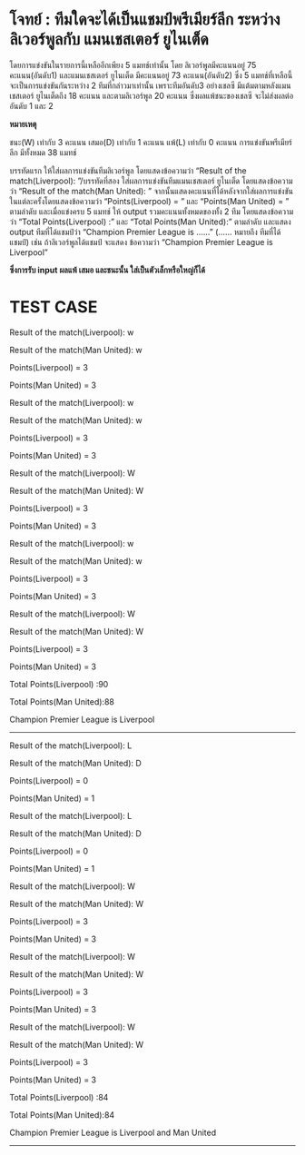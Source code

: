 # โจทย์  : ทีมใดจะได้เป็นแชมป์พรีเมียร์ลีก ระหว่าง ลิเวอร์พูลกับ แมนเชสเตอร์ ยูไนเต็ด
โดยการแข่งขันในรายการนี้เหลืออีกเพียง 5 แมทช์เท่านั้น โดย
ลิเวอร์พูลมีคะแนนอยู่ 75 คะแนน(อันดับ1) และแมนเชสเตอร์ ยูไนเต็ด มีคะแนนอยู่ 73 คะแนน(อันดับ2) ซึ่ง 5 แมทช์ที่เหลือนี้จะเป็นการแข่งขันกันระหว่าง 2 ทีมที่กล่าวมาเท่านั้น เพราะทีมอันดับ3 อย่างเชลซี มีแต้มตามหลังแมนเชสเตอร์ ยูไนเต็ดถึง 18 คะแนน และตามลิเวอร์พูล 20 คะแนน ซึ่งผลแพ้ชนะของเชลซี จะไม่ส่งผลต่ออันดับ 1 และ 2

**หมายเหตุ**

ชนะ(W) เท่ากับ 3 คะแนน
เสมอ(D) เท่ากับ 1 คะแนน
แพ้(L) เท่ากับ 0 คะแนน
การแข่งขันพรีเมียร์ลีก มีทั้งหมด 38 แมทช์

บรรทัดแรก ให้ใส่ผลการแข่งขันทีมลิเวอร์พูล โดยแสดงข้อความว่า 
“Result of the match(Liverpool): ”/บรรทัดที่สอง ใส่ผลการแข่งขันทีมแมนเชสเตอร์ ยูไนเต็ด โดยแสดงข้อความว่า “Result of the match(Man United): ”  จากนั้นแสดงคะแนนที่ได้หลังจากใส่ผลการแข่งขันในแต่ละครั้งโดยแสดงข้อความว่า “Points(Liverpool)  = ” และ “Points(Man United) = ” ตามลำดับ และเมื่อแข่งครบ 5 แมทช์ ให้ output รวมคะแนนทั้งหมดของทั้ง 2 ทีม
โดยแสดงข้อความว่า “Total Points(Liverpool) :” และ “Total Points(Man United):” ตามลำดับ และแสดง output ทีมที่ได้แชมป์ว่า “Champion Premier League is ……” (…… หมายถึง ทีมที่ได้แชมป์) เช่น ถ้าลิเวอร์พูลได้แชมป์ จะแสดง ข้อความว่า “Champion Premier League is Liverpool”

**ซึ่งการรับ input ผลแพ้ เสมอ และชนะนั้น ใส่เป็นตัวเล็กหรือใหญ่ก็ได้**

# TEST CASE

Result of the match(Liverpool):  w

Result of the match(Man United): w

Points(Liverpool)  = 3

Points(Man United) = 3

Result of the match(Liverpool):  w

Result of the match(Man United): w

Points(Liverpool)  = 3

Points(Man United) = 3

Result of the match(Liverpool):  W

Result of the match(Man United): W

Points(Liverpool)  = 3

Points(Man United) = 3

Result of the match(Liverpool):  w

Result of the match(Man United): w

Points(Liverpool)  = 3

Points(Man United) = 3

Result of the match(Liverpool):  W

Result of the match(Man United): W

Points(Liverpool)  = 3

Points(Man United) = 3


Total Points(Liverpool) :90

Total Points(Man United):88

Champion Premier League is Liverpool

----

Result of the match(Liverpool):  L

Result of the match(Man United): D

Points(Liverpool)  = 0

Points(Man United) = 1

Result of the match(Liverpool):  L

Result of the match(Man United): D

Points(Liverpool)  = 0

Points(Man United) = 1

Result of the match(Liverpool):  W

Result of the match(Man United): W

Points(Liverpool)  = 3

Points(Man United) = 3

Result of the match(Liverpool):  W

Result of the match(Man United): W

Points(Liverpool)  = 3

Points(Man United) = 3

Result of the match(Liverpool):  W

Result of the match(Man United): W

Points(Liverpool)  = 3

Points(Man United) = 3


Total Points(Liverpool) :84

Total Points(Man United):84

Champion Premier League is Liverpool and Man United

----






